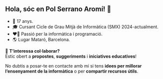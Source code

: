 ## Hola, sóc en Pol Serrano Aromí! 👋

- 🎂 17 anys.
- 🎓 Cursant Cicle de Grau Mitjà de Informàtica (SMX) 2024-actualment.
- ❤️‍🔥 Passió per la informàtica i programació.
- 🌎 Lugar Mataró, Barcelona.

👀 **T’interessa col·laborar?**  
Estic obert a **propostes**, **suggeriments** i **iniciatives educatives**!  

No dubtis a posar-te en contacte amb mi si tens **idees per millorar l’ensenyament de la informàtica** o per **compartir recursos útils**.
